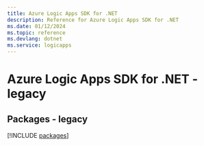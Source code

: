 ```yaml
---
title: Azure Logic Apps SDK for .NET
description: Reference for Azure Logic Apps SDK for .NET
ms.date: 01/12/2024
ms.topic: reference
ms.devlang: dotnet
ms.service: logicapps
---
```

# Azure Logic Apps SDK for .NET - legacy
## Packages - legacy
[!INCLUDE [packages](logic-apps-index.md)]